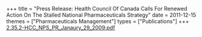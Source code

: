 +++
title = "Press Release: Health Council Of Canada Calls For Renewed Action On The Stalled National Pharmaceuticals Strategy"
date = 2011-12-15
themes = ["Pharmaceuticals Management"]
types = ["Publications"]
+++
[2.35.2-HCC_NPS_PR_Janaury_29_2009.pdf](/files/2.35.2-HCC_NPS_PR_Janaury_29_2009.pdf)
